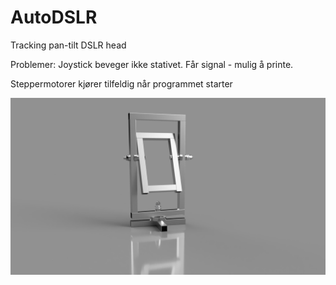 # AutoDSLR
Tracking pan-tilt DSLR head

Problemer:
Joystick beveger ikke stativet. Får signal - mulig å printe.

Steppermotorer kjører tilfeldig når programmet starter

![The head](https://github.com/AutomaticBirdPhotography/AutoDSLR/blob/main/Motorisert_kamerahode_2021-Jan-22_10-43-36PM-000_CustomizedView906122989%20(2).png?raw=true)
